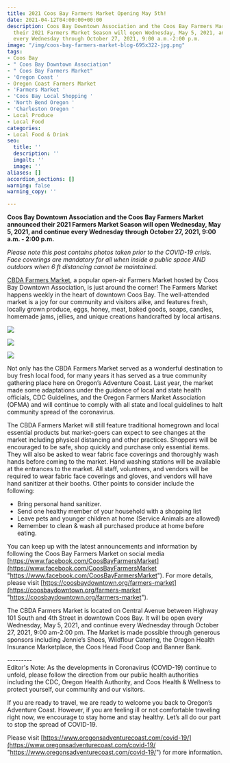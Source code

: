```yaml
---
title: 2021 Coos Bay Farmers Market Opening May 5th!
date: 2021-04-12T04:00:00+00:00
description: Coos Bay Downtown Association and the Coos Bay Farmers Market announced
  their 2021 Farmers Market Season will open Wednesday, May 5, 2021, and continue
  every Wednesday through October 27, 2021, 9:00 a.m.-2:00 p.m.
image: "/img/coos-bay-farmers-market-blog-695x322-jpg.png"
tags:
- Coos Bay
- " Coos Bay Downtown Association"
- " Coos Bay Farmers Market"
- 'Oregon Coast '
- Oregon Coast Farmers Market
- 'Farmers Market '
- 'Coos Bay Local Shopping '
- 'North Bend Oregon '
- 'Charleston Oregon '
- Local Produce
- Local Food
categories:
- Local Food & Drink
seo:
  title: ''
  description: ''
  imgalt: ''
  image: ''
aliases: []
accordion_sections: []
warning: false
warning_copy: ''

---
```

**Coos Bay Downtown Association and the Coos Bay Farmers Market announced their 2021 Farmers Market Season will open Wednesday, May 5, 2021, and continue every Wednesday through October 27, 2021, 9:00 a.m. - 2:00 p.m.**

_Please note this post contains photos taken prior to the COVID-19 crisis. Face coverings are mandatory for all when inside a public space AND outdoors when 6 ft distancing cannot be maintained._

[CBDA Farmers Market](https://coosbaydowntown.org/farmers-market/), a popular open-air Farmers Market hosted by Coos Bay Downtown Association, is just around the corner! The Farmers Market happens weekly in the heart of downtown Coos Bay. The well-attended market is a joy for our community and visitors alike, and features fresh, locally grown produce, eggs, honey, meat, baked goods, soaps, candles, homemade jams, jellies, and unique creations handcrafted by local artisans.

![](/img/oregon-s-adventure-coast-coos-bay-farmers-market.png)

![](/img/coos-bay-farmers-market.png)

![](/img/coos-bay-farmers-market-3.png)

Not only has the CBDA Farmers Market served as a wonderful destination to buy fresh local food, for many years it has served as a true community gathering place here on Oregon’s Adventure Coast. Last year, the market made some adaptations under the guidance of local and state health officials, CDC Guidelines, and the Oregon Farmers Market Association (OFMA) and will continue to comply with all state and local guidelines to halt community spread of the coronavirus.

The CBDA Farmers Market will still feature traditional homegrown and local essential products but market-goers can expect to see changes at the market including physical distancing and other practices. Shoppers will be encouraged to be safe, shop quickly and purchase only essential items. They will also be asked to wear fabric face coverings and thoroughly wash hands before coming to the market. Hand washing stations will be available at the entrances to the market. All staff, volunteers, and vendors will be required to wear fabric face coverings and gloves, and vendors will have hand sanitizer at their booths. Other points to consider include the following:

* Bring personal hand sanitizer.
* Send one healthy member of your household with a shopping list
* Leave pets and younger children at home (Service Animals are allowed)
* Remember to clean & wash all purchased produce at home before eating.

You can keep up with the latest announcements and information by following the Coos Bay Farmers Market on social media [https://www.facebook.com/CoosBayFarmersMarket](https://www.facebook.com/CoosBayFarmersMarket "https://www.facebook.com/CoosBayFarmersMarket"). For more details, please visit [https://coosbaydowntown.org/farmers-market](https://coosbaydowntown.org/farmers-market "https://coosbaydowntown.org/farmers-market").

The CBDA Farmers Market is located on Central Avenue between Highway 101 South and 4th Street in downtown Coos Bay. It will be open every Wednesday, May 5, 2021, and continue every Wednesday through October 27, 2021, 9:00 am-2:00 pm. The Market is made possible through generous sponsors including Jennie’s Shoes, Wildflour Catering, the Oregon Health Insurance Marketplace, the Coos Head Food Coop and Banner Bank.

\---------  
Editor's Note: As the developments in Coronavirus (COVID-19) continue to unfold, please follow the direction from our public health authorities including the CDC, Oregon Health Authority, and Coos Health & Wellness to protect yourself, our community and our visitors.

If you are ready to travel, we are ready to welcome you back to Oregon’s Adventure Coast. However, if you are feeling ill or not comfortable traveling right now, we encourage to stay home and stay healthy. Let’s all do our part to stop the spread of COVID-19.

Please visit [https://www.oregonsadventurecoast.com/covid-19/](https://www.oregonsadventurecoast.com/covid-19/ "https://www.oregonsadventurecoast.com/covid-19/") for more information.